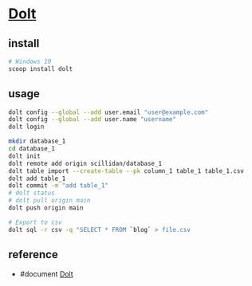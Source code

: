 # [Dolt](https://www.dolthub.com/)

## install

```sh
# Windows 10
scoop install dolt
```

## usage

```sh
dolt config --global --add user.email "user@example.com"
dolt config --global --add user.name "username"
dolt login
```

```sh
mkdir database_1
cd database_1
dolt init
dolt remote add origin scillidan/database_1
dolt table import --create-table --pk column_1 table_1 table_1.csv
dolt add table_1
dolt commit -m "add table_1"
# dolt status
# dolt pull origin main
dolt push origin main
```

```sh
# Export to csv
dolt sql -r csv -q "SELECT * FROM `blog` > file.csv
```

## reference

- #document [Dolt](https://docs.dolthub.com/)
